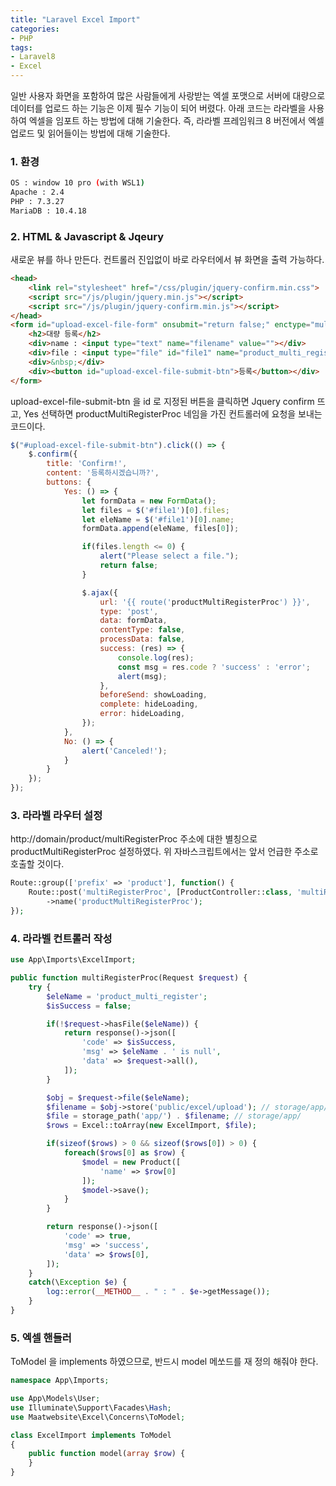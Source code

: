 ```yaml
---
title: "Laravel Excel Import"
categories:
- PHP
tags:
- Laravel8
- Excel
---
```


일반 사용자 화면을 포함하여 많은 사람들에게 사랑받는 엑셀 포맷으로 서버에 대량으로 데이터를 업로드 하는 기능은 이제 필수 기능이 되어 버렸다. 아래 코드는 라라벨을 사용하여 엑셀을 임포트 하는 방법에 대해 기술한다. 즉, 라라벨 프레임워크 8 버전에서 엑셀 업로드 및 읽어들이는 방법에 대해 기술한다.

### 1. 환경

```bash
OS : window 10 pro (with WSL1)
Apache : 2.4
PHP : 7.3.27
MariaDB : 10.4.18
```
### 2. HTML & Javascript & Jqeury

새로운 뷰를 하나 만든다. 컨트롤러 진입없이 바로 라우터에서 뷰 화면을 출력 가능하다.

```html
<head>    
    <link rel="stylesheet" href="/css/plugin/jquery-confirm.min.css">
    <script src="/js/plugin/jquery.min.js"></script>  
    <script src="/js/plugin/jquery-confirm.min.js"></script>
</head>
<form id="upload-excel-file-form" onsubmit="return false;" enctype="multipart/form-data">
    <h2>대량 등록</h2>
    <div>name : <input type="text" name="filename" value=""></div>
    <div>file : <input type="file" id="file1" name="product_multi_register" value=""></div>
    <div>&nbsp;</div>
    <div><button id="upload-excel-file-submit-btn">등록</button></div>
</form>
```

upload-excel-file-submit-btn 을 id 로 지정된 버튼을 클릭하면 Jquery confirm 뜨고, Yes 선택하면 productMultiRegisterProc 네임을 가진 컨트롤러에 요청을 보내는 코드이다.

```javascript
$("#upload-excel-file-submit-btn").click(() => {
    $.confirm({
        title: 'Confirm!',
        content: '등록하시겠습니까?',
        buttons: {
            Yes: () => {
                let formData = new FormData();
                let files = $('#file1')[0].files;
                let eleName = $('#file1')[0].name;
                formData.append(eleName, files[0]);

                if(files.length <= 0) {
                    alert("Please select a file.");
                    return false;
                }

                $.ajax({
                    url: '{{ route('productMultiRegisterProc') }}',
                    type: 'post',
                    data: formData,
                    contentType: false,
                    processData: false,
                    success: (res) => {
                        console.log(res);
                        const msg = res.code ? 'success' : 'error';
                        alert(msg);
                    },
                    beforeSend: showLoading,
                    complete: hideLoading,
                    error: hideLoading,
                });
            },
            No: () => {
                alert('Canceled!');
            }
        }
    });
});
```

### 3. 라라벨 라우터 설정 

http://domain/product/multiRegisterProc 주소에 대한 별칭으로 productMultiRegisterProc 설정하였다. 위 자바스크립트에서는 앞서 언급한 주소로 호출할 것이다.

```php
Route::group(['prefix' => 'product'], function() {       
    Route::post('multiRegisterProc', [ProductController::class, 'multiRegisterProc'])
        ->name('productMultiRegisterProc');       
});
```

### 4. 라라벨 컨트롤러 작성

```php
use App\Imports\ExcelImport;

public function multiRegisterProc(Request $request) {
    try {
        $eleName = 'product_multi_register';
        $isSuccess = false;

        if(!$request->hasFile($eleName)) {
            return response()->json([
                'code' => $isSuccess,
                'msg' => $eleName . ' is null',
                'data' => $request->all(),
            ]);
        }

        $obj = $request->file($eleName);        
        $filename = $obj->store('public/excel/upload'); // storage/app/public/excel/upload
        $file = storage_path('app/') . $filename; // storage/app/
        $rows = Excel::toArray(new ExcelImport, $file);

        if(sizeof($rows) > 0 && sizeof($rows[0]) > 0) {
            foreach($rows[0] as $row) {
                $model = new Product([
                    'name' => $row[0]
                ]);
                $model->save();
            }
        }

        return response()->json([
            'code' => true,
            'msg' => 'success',
            'data' => $rows[0],
        ]);
    }
    catch(\Exception $e) {
        log::error(__METHOD__ . " : " . $e->getMessage());
    }
}
```

### 5. 엑셀 핸들러

ToModel 을 implements 하였으므로, 반드시 model 메쏘드를 재 정의 해줘야 한다.

```php
namespace App\Imports;

use App\Models\User;
use Illuminate\Support\Facades\Hash;
use Maatwebsite\Excel\Concerns\ToModel;

class ExcelImport implements ToModel
{
    public function model(array $row) {
    }
}
```
